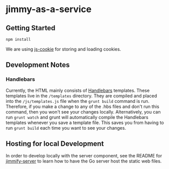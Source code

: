 # jimmy-as-a-service

## Getting Started

```bash
npm install
```

We are using [js-cookie](https://github.com/js-cookie/js-cookie) for storing and loading cookies.

## Development Notes

### Handlebars

Currently, the HTML mainly consists of [Handlebars](http://handlebarsjs.com/)
templates. These templates live in the `/templates` directory. They are compiled
and placed into the `/js/templates.js` file when the `grunt build` command is run.
Therefore, if you make a change to any of the .hbs files and don't run this
command, then you won't see your changes locally. Alternatively, you can
run `grunt watch` and grunt will automatically compile the Handlebars templates
whenever you save a template file. This saves you from having to run `grunt build`
each time you want to see your changes.

## Hosting for local Development

In order to develop locally with the server component, see the README
for [jimmify-server](https://github.com/jimmified/jimmify-server) to learn
how to have the Go server host the static web files.
